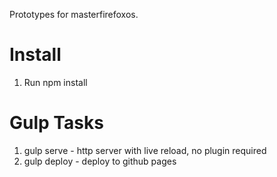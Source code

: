 Prototypes for masterfirefoxos.

Install
=======

1. Run npm install


Gulp Tasks
==========
1. gulp serve - http server with live reload, no plugin required
2. gulp deploy - deploy to github pages

